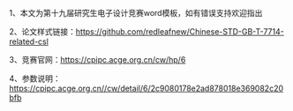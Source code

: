 1、本文为第十九届研究生电子设计竞赛word模板，如有错误支持欢迎指出

2、论文样式链接：https://github.com/redleafnew/Chinese-STD-GB-T-7714-related-csl

3、竞赛官网：https://cpipc.acge.org.cn/cw/hp/6

4、参数说明：https://cpipc.acge.org.cn//cw/detail/6/2c9080178e2ad878018e369082c20bfb